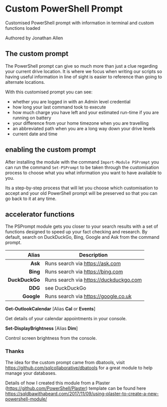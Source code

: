 # Custom PowerShell Prompt

Customised PowerShell prompt with information in terminal and custom functions loaded

Authored by Jonathan Allen

## The custom prompt

The PowerShell prompt can give so much more than just a clue regarding your current drive location. It is where we focus when writing our scripts so having useful information in line of sight is easier to reference than going to alternate locations.

With this customised prompt you can see:

- whether you are logged in with an Admin level credential
- how long your last command took to execute
- how much charge you have left and your estimated run-time if you are running on battery
- your difference from your home timezone when you are travelling
- an abbreviated path when you are a long way down your drive levels
- current date and time

## enabling the custom prompt

After installing the module with the command `Import-Module PSPrompt` you can run the command `Set-PSPrompt` to be taken through the customisation process to choose what you what information you want to have available to you.

Its a step-by-step process that will let you choose which customisation to accept and your old PowerShell prompt will be preserved so that you can go back to it at any time.

## accelerator functions

The PSPrompt module gets you closer to your search results with a set of functions designed to speed up your fact checking and research. By default, search on DuckDuckGo, Bing, Google and Ask from the command prompt.

| **Alias**      | **Description**                           |
|---------------:|-------------------------------------------|
| **Ask**        | Runs search via <https://ask.com>         |
| **Bing**       | Runs search via <https://bing.com>        |
| **DuckDuckGo** | Runs search via <https://duckduckgo.com>  |
| **DDG**        | see DuckDuckGo                            |
| **Google**     | Runs search via <https://google.co.uk>    |

**Get-OutlookCalendar** [Alias **Cal** or **Events**]

Get details of your calendar appointments in your console.

**Set-DisplayBrightness** [Alias **Dim**]

Control screen brightness from the console.

### Thanks

The idea for the custom prompt came from dbatools, visit <https://github.com/sqlcollaborative/dbatools> for a great module to help manage your databases.

Details of how I created this module from a Plaster (<https://github.com/PowerShell/Plaster>) template can be found here
<https://sqldbawithabeard.com/2017/11/09/using-plaster-to-create-a-new-powershell-module/>